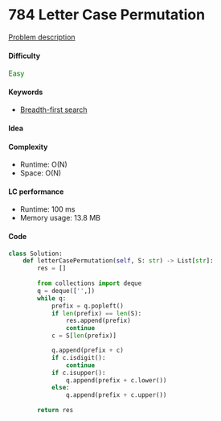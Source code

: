 784 Letter Case Permutation
=======================
[Problem description](https://leetcode.com/problems/letter-case-permutation/)

#### Difficulty
<span style="color:green">Easy</span>

#### Keywords
- [Breadth-first search](../categories/bfs.md)

#### Idea


#### Complexity
- Runtime: O(N)
- Space: O(N)

#### LC performance
- Runtime: 100 ms
- Memory usage: 13.8 MB

#### Code
```python
class Solution:
    def letterCasePermutation(self, S: str) -> List[str]:
        res = []
        
        from collections import deque
        q = deque(['',])
        while q:
            prefix = q.popleft()
            if len(prefix) == len(S):
                res.append(prefix)
                continue
            c = S[len(prefix)]

            q.append(prefix + c)
            if c.isdigit():
                continue
            if c.isupper():
                q.append(prefix + c.lower())
            else:
                q.append(prefix + c.upper())
                
        return res
```